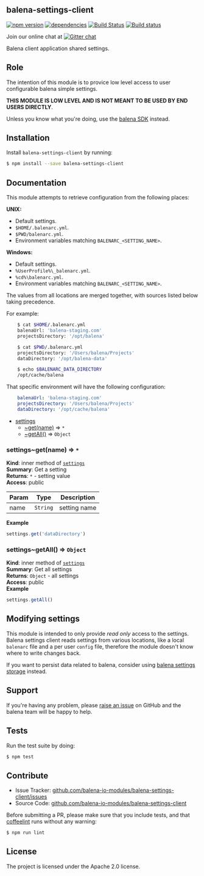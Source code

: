 balena-settings-client
---------------------

[![npm version](https://badge.fury.io/js/balena-settings-client.svg)](http://badge.fury.io/js/balena-settings-client)
[![dependencies](https://david-dm.org/balena-io-modules/balena-settings-client.png)](https://david-dm.org/balena-io-modules/balena-settings-client.png)
[![Build Status](https://travis-ci.org/balena-io-modules/balena-settings-client.svg?branch=master)](https://travis-ci.org/balena-io-modules/balena-settings-client)
[![Build status](https://ci.appveyor.com/api/projects/status/a1tfwovw1kp421sa?svg=true)](https://ci.appveyor.com/project/jviotti/balena-settings-client)

Join our online chat at [![Gitter chat](https://badges.gitter.im/balena-io/chat.png)](https://gitter.im/balena-io/chat)

Balena client application shared settings.

Role
----

The intention of this module is to provice low level access to user configurable balena simple settings.

**THIS MODULE IS LOW LEVEL AND IS NOT MEANT TO BE USED BY END USERS DIRECTLY**.

Unless you know what you're doing, use the [balena SDK](https://github.com/balena-io/balena-sdk) instead.

Installation
------------

Install `balena-settings-client` by running:

```sh
$ npm install --save balena-settings-client
```

Documentation
-------------

This module attempts to retrieve configuration from the following places:

**UNIX:**

- Default settings.
- `$HOME/.balenarc.yml`.
- `$PWD/balenarc.yml`.
- Environment variables matching `BALENARC_<SETTING_NAME>`.

**Windows:**

- Default settings.
- `%UserProfile%\_balenarc.yml`.
- `%cd%\balenarc.yml`.
- Environment variables matching `BALENARC_<SETTING_NAME>`.

The values from all locations are merged together, with sources listed below taking precedence.

For example:

```sh
	$ cat $HOME/.balenarc.yml
	balenaUrl: 'balena-staging.com'
	projectsDirectory: '/opt/balena'

	$ cat $PWD/.balenarc.yml
	projectsDirectory: '/Users/balena/Projects'
	dataDirectory: '/opt/balena-data'

	$ echo $BALENARC_DATA_DIRECTORY
	/opt/cache/balena
```

That specific environment will have the following configuration:

```yaml
	balenaUrl: 'balena-staging.com'
	projectsDirectory: '/Users/balena/Projects'
	dataDirectory: '/opt/cache/balena'
```


* [settings](#module_settings)
    * [~get(name)](#module_settings..get) ⇒ <code>\*</code>
    * [~getAll()](#module_settings..getAll) ⇒ <code>Object</code>

<a name="module_settings..get"></a>

### settings~get(name) ⇒ <code>\*</code>
**Kind**: inner method of [<code>settings</code>](#module_settings)  
**Summary**: Get a setting  
**Returns**: <code>\*</code> - setting value  
**Access**: public  

| Param | Type | Description |
| --- | --- | --- |
| name | <code>String</code> | setting name |

**Example**  
```js
settings.get('dataDirectory')
```
<a name="module_settings..getAll"></a>

### settings~getAll() ⇒ <code>Object</code>
**Kind**: inner method of [<code>settings</code>](#module_settings)  
**Summary**: Get all settings  
**Returns**: <code>Object</code> - all settings  
**Access**: public  
**Example**  
```js
settings.getAll()
```

Modifying settings
------------------

This module is intended to only provide *read only* access to the settings. Balena settings client reads settings from various locations, like a local `balenarc` file and a per user `config` file, therefore the module doesn't know where to write changes back.

If you want to persist data related to balena, consider using [balena settings storage](https://github.com/balena-io-modules/balena-settings-storage) instead.

Support
-------

If you're having any problem, please [raise an issue](https://github.com/balena-io-modules/balena-settings-client/issues/new) on GitHub and the balena team will be happy to help.

Tests
-----

Run the test suite by doing:

```sh
$ npm test
```

Contribute
----------

- Issue Tracker: [github.com/balena-io-modules/balena-settings-client/issues](https://github.com/balena-io-modules/balena-settings-client/issues)
- Source Code: [github.com/balena-io-modules/balena-settings-client](https://github.com/balena-io-modules/balena-settings-client)

Before submitting a PR, please make sure that you include tests, and that [coffeelint](http://www.coffeelint.org/) runs without any warning:

```sh
$ npm run lint
```

License
-------

The project is licensed under the Apache 2.0 license.
